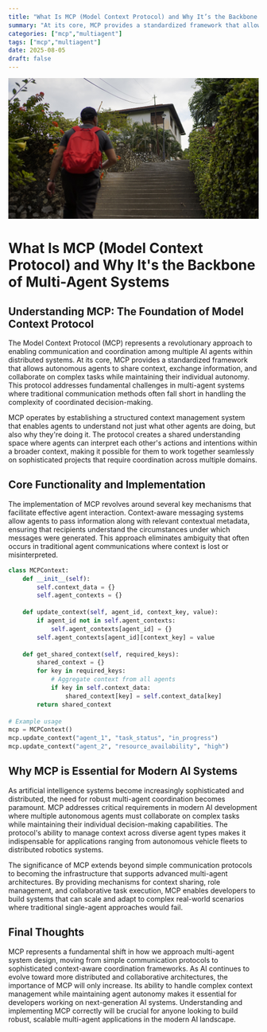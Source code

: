 ```yaml
---
title: "What Is MCP (Model Context Protocol) and Why It’s the Backbone of Multi-Agent Systems"
summary: "At its core, MCP provides a standardized framework that allows autonomous agents to share context, exchange information, and collaborate on complex tasks while maintaining their individual autonomy."
categories: ["mcp","multiagent"]
tags: ["mcp","multiagent"]
date: 2025-08-05
draft: false
---
```

![landscape](cover.jpg "Photos by nenjo")
# What Is MCP (Model Context Protocol) and Why It's the Backbone of Multi-Agent Systems

## Understanding MCP: The Foundation of Model Context Protocol

The Model Context Protocol (MCP) represents a revolutionary approach to enabling communication and coordination among multiple AI agents within distributed systems. At its core, MCP provides a standardized framework that allows autonomous agents to share context, exchange information, and collaborate on complex tasks while maintaining their individual autonomy. This protocol addresses fundamental challenges in multi-agent systems where traditional communication methods often fall short in handling the complexity of coordinated decision-making.

MCP operates by establishing a structured context management system that enables agents to understand not just what other agents are doing, but also why they're doing it. The protocol creates a shared understanding space where agents can interpret each other's actions and intentions within a broader context, making it possible for them to work together seamlessly on sophisticated projects that require coordination across multiple domains.

## Core Functionality and Implementation

The implementation of MCP revolves around several key mechanisms that facilitate effective agent interaction. Context-aware messaging systems allow agents to pass information along with relevant contextual metadata, ensuring that recipients understand the circumstances under which messages were generated. This approach eliminates ambiguity that often occurs in traditional agent communications where context is lost or misinterpreted.

```python
class MCPContext:
    def __init__(self):
        self.context_data = {}
        self.agent_contexts = {}
    
    def update_context(self, agent_id, context_key, value):
        if agent_id not in self.agent_contexts:
            self.agent_contexts[agent_id] = {}
        self.agent_contexts[agent_id][context_key] = value
    
    def get_shared_context(self, required_keys):
        shared_context = {}
        for key in required_keys:
            # Aggregate context from all agents
            if key in self.context_data:
                shared_context[key] = self.context_data[key]
        return shared_context

# Example usage
mcp = MCPContext()
mcp.update_context("agent_1", "task_status", "in_progress")
mcp.update_context("agent_2", "resource_availability", "high")
```

## Why MCP is Essential for Modern AI Systems

As artificial intelligence systems become increasingly sophisticated and distributed, the need for robust multi-agent coordination becomes paramount. MCP addresses critical requirements in modern AI development where multiple autonomous agents must collaborate on complex tasks while maintaining their individual decision-making capabilities. The protocol's ability to manage context across diverse agent types makes it indispensable for applications ranging from autonomous vehicle fleets to distributed robotics systems.

The significance of MCP extends beyond simple communication protocols to becoming the infrastructure that supports advanced multi-agent architectures. By providing mechanisms for context sharing, role management, and collaborative task execution, MCP enables developers to build systems that can scale and adapt to complex real-world scenarios where traditional single-agent approaches would fail.

## Final Thoughts

MCP represents a fundamental shift in how we approach multi-agent system design, moving from simple communication protocols to sophisticated context-aware coordination frameworks. As AI continues to evolve toward more distributed and collaborative architectures, the importance of MCP will only increase. Its ability to handle complex context management while maintaining agent autonomy makes it essential for developers working on next-generation AI systems. Understanding and implementing MCP correctly will be crucial for anyone looking to build robust, scalable multi-agent applications in the modern AI landscape.
    